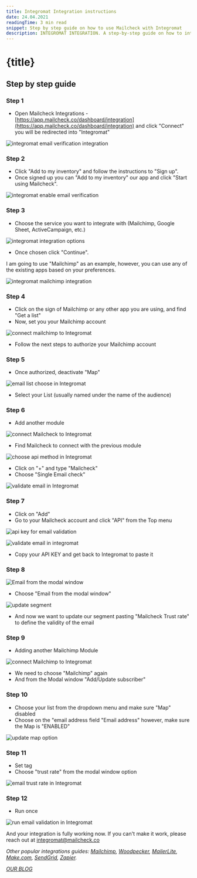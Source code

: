 ```yaml
---
title: Integromat Integration instructions
date: 24.04.2021
readingTime: 3 min read
snippet: Step by step guide on how to use Mailcheck with Integromat
description: INTEGROMAT INTEGRATION. A step-by-step guide on how to integrate Mailcheck using INTEGROMAT
---
```


# **{title}**

## Step by step guide

### Step 1

- Open Mailcheck Integrations - [https://app.mailcheck.co/dashboard/integration](https://app.mailcheck.co/dashboard/integration) 
and click "Connect" you will be redirected into "Integromat"

![integromat email verification integration](./integromat-1.png?format=webp;jpg;png;avif&srcset&width=880)

### Step 2

- Click "Add to my inventory" and follow the instructions to "Sign up".
- Once signed up you can "Add to my inventory" our app and click "Start using Mailcheck".

![integromat enable email verification](./integromat-2.png?format=webp;jpg;png;avif&srcset&width=880)

### Step 3

- Choose the service you want to integrate with (Mailchimp, Google Sheet, ActiveCampaign, etc.)

![integromat integration options](./integromat-3.png?format=webp;jpg;png;avif&srcset&width=880)

- Once chosen click "Continue".

I am going to use "Mailchimp" as an example, however, you can use any of the existing apps based on your preferences.

![integromat mailchimp integration](./integromat-4.png?format=webp;jpg;png;avif&srcset&width=880)

### Step 4

- Click on the sign of Mailchimp or any other app you are using, and find "Get a list"
- Now, set you your Mailchimp account

![connect mailchimp to Integromat](./integromat-5.png?format=webp;jpg;png;avif&srcset&width=880)

- Follow the next steps to authorize your Mailchimp account

### Step 5

- Once authorized, deactivate "Map"

![email list choose in Integromat](./integromat-6.png?format=webp;jpg;png;avif&srcset&width=880)

- Select your List (usually named under the name of the audience)

### Step 6

- Add another module

![connect Mailcheck to Integromat](./integromat-7.png?format=webp;jpg;png;avif&srcset&width=880)

- Find Mailcheck to connect with the previous module

![choose api method in Integromat](./integromat-8.png?format=webp;jpg;png;avif&srcset&width=880)

- Click on "+" and type "Mailcheck"
- Choose "Single Email check"

![validate email in Integromat](./integromat-9.png?format=webp;jpg;png;avif&srcset&width=880)

### Step 7

- Click on "Add"
- Go to your Mailcheck account and click "API" from the Top menu

![api key for email validation](./integromat-10.png?format=webp;jpg;png;avif&srcset&width=880)

![validate email in integromat](./integromat-11.png?format=webp;jpg;png;avif&srcset&width=880)

- Copy your API KEY and get back to Integromat to paste it

### Step 8

![Email from the modal window](./integromat-12.png?format=webp;jpg;png;avif&srcset&width=880)

- Choose "Email from the modal window"

![update segment](./integromat-13.png?format=webp;jpg;png;avif&srcset&width=880)

- And now we want to update our segment pasting "Mailcheck Trust rate" to define the validity of the email

### Step 9

- Adding another Mailchimp Module

![connect Mailchimp to Integromat](./integromat-14.png?format=webp;jpg;png;avif&srcset&width=880)

- We need to choose "Mailchimp" again
- And from the Modal window "Add/Update subscriber"

### Step 10

- Choose your list from the dropdown menu and make sure "Map" disabled
- Choose on the "email address field "Email address" however, make sure the Map is "ENABLED"

![update map option](./integromat-15.png?format=webp;jpg;png;avif&srcset&width=880)

### Step 11

- Set tag
- Choose "trust rate" from the modal window option

![email trust rate in Integromat](./integromat-16.png?format=webp;jpg;png;avif&srcset&width=880)

### Step 12

- Run once

![run email validation in Integromat](./integromat-17.png?format=webp;jpg;png;avif&srcset&width=880)

And your integration is fully working now.
If you can't make it work, please reach out at [integromat@mailcheck.co](mailto:integromat@mailcheck.co)

_Other popular integrations guides: [Mailchimp](/mailchimp-integration), [Woodpecker](/woodpecker-integration), [MailerLite](/mailerlite-integration), [Make.com](/make-com-integration), [SendGrid](/sendgrid-integration), [Zapier](/zapier-integration)._

[_OUR BLOG_](/blog)
